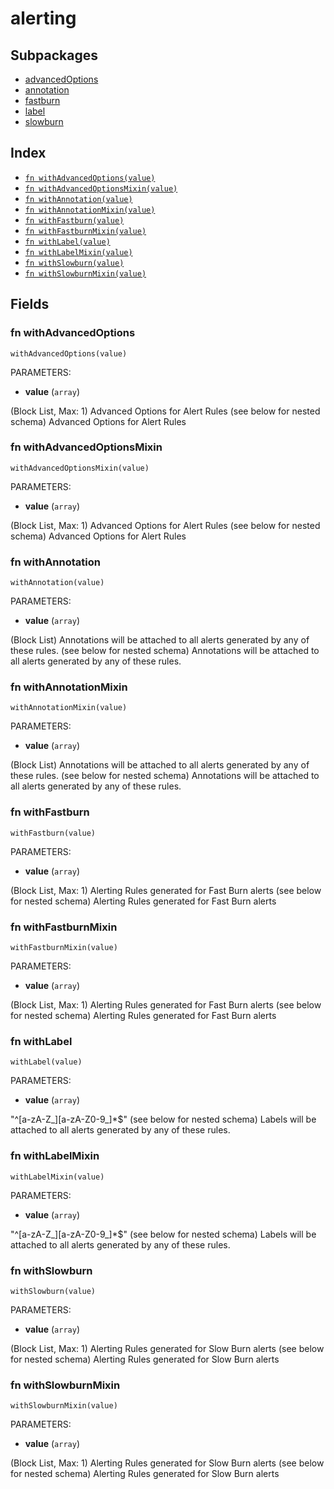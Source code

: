 # alerting



## Subpackages

* [advancedOptions](advancedOptions.md)
* [annotation](annotation.md)
* [fastburn](fastburn/index.md)
* [label](label.md)
* [slowburn](slowburn/index.md)

## Index

* [`fn withAdvancedOptions(value)`](#fn-withadvancedoptions)
* [`fn withAdvancedOptionsMixin(value)`](#fn-withadvancedoptionsmixin)
* [`fn withAnnotation(value)`](#fn-withannotation)
* [`fn withAnnotationMixin(value)`](#fn-withannotationmixin)
* [`fn withFastburn(value)`](#fn-withfastburn)
* [`fn withFastburnMixin(value)`](#fn-withfastburnmixin)
* [`fn withLabel(value)`](#fn-withlabel)
* [`fn withLabelMixin(value)`](#fn-withlabelmixin)
* [`fn withSlowburn(value)`](#fn-withslowburn)
* [`fn withSlowburnMixin(value)`](#fn-withslowburnmixin)

## Fields

### fn withAdvancedOptions

```jsonnet
withAdvancedOptions(value)
```

PARAMETERS:

* **value** (`array`)

(Block List, Max: 1) Advanced Options for Alert Rules (see below for nested schema)
Advanced Options for Alert Rules
### fn withAdvancedOptionsMixin

```jsonnet
withAdvancedOptionsMixin(value)
```

PARAMETERS:

* **value** (`array`)

(Block List, Max: 1) Advanced Options for Alert Rules (see below for nested schema)
Advanced Options for Alert Rules
### fn withAnnotation

```jsonnet
withAnnotation(value)
```

PARAMETERS:

* **value** (`array`)

(Block List) Annotations will be attached to all alerts generated by any of these rules. (see below for nested schema)
Annotations will be attached to all alerts generated by any of these rules.
### fn withAnnotationMixin

```jsonnet
withAnnotationMixin(value)
```

PARAMETERS:

* **value** (`array`)

(Block List) Annotations will be attached to all alerts generated by any of these rules. (see below for nested schema)
Annotations will be attached to all alerts generated by any of these rules.
### fn withFastburn

```jsonnet
withFastburn(value)
```

PARAMETERS:

* **value** (`array`)

(Block List, Max: 1) Alerting Rules generated for Fast Burn alerts (see below for nested schema)
Alerting Rules generated for Fast Burn alerts
### fn withFastburnMixin

```jsonnet
withFastburnMixin(value)
```

PARAMETERS:

* **value** (`array`)

(Block List, Max: 1) Alerting Rules generated for Fast Burn alerts (see below for nested schema)
Alerting Rules generated for Fast Burn alerts
### fn withLabel

```jsonnet
withLabel(value)
```

PARAMETERS:

* **value** (`array`)

"^[a-zA-Z_][a-zA-Z0-9_]*$" (see below for nested schema)
Labels will be attached to all alerts generated by any of these rules.
### fn withLabelMixin

```jsonnet
withLabelMixin(value)
```

PARAMETERS:

* **value** (`array`)

"^[a-zA-Z_][a-zA-Z0-9_]*$" (see below for nested schema)
Labels will be attached to all alerts generated by any of these rules.
### fn withSlowburn

```jsonnet
withSlowburn(value)
```

PARAMETERS:

* **value** (`array`)

(Block List, Max: 1) Alerting Rules generated for Slow Burn alerts (see below for nested schema)
Alerting Rules generated for Slow Burn alerts
### fn withSlowburnMixin

```jsonnet
withSlowburnMixin(value)
```

PARAMETERS:

* **value** (`array`)

(Block List, Max: 1) Alerting Rules generated for Slow Burn alerts (see below for nested schema)
Alerting Rules generated for Slow Burn alerts
